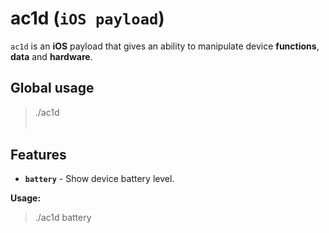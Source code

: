 # ac1d (`iOS payload`)

`ac1d` is an **iOS** payload that gives an ability to manipulate device **functions**, **data** and **hardware**.

## Global usage

> ./ac1d <option>

## Features

* **`battery`** - Show device battery level.

**Usage:**

> ./ac1d battery
